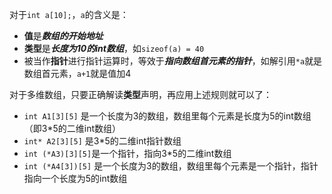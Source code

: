 对于`int a[10];`，`a`的含义是：

* **值**是***数组的开始地址***
* **类型**是***长度为10的int数组***，如`sizeof(a) = 40`
* 被当作**指针**进行指针运算时，等效于***指向数组首元素的指针***，如解引用`*a`就是数组首元素，`a+1`就是值加4

对于多维数组，只要正确解读**类型**声明，再应用上述规则就可以了：

* `int A1[3][5]` 是一个长度为3的数组，数组里每个元素是长度为5的int数组（即3*5的二维int数组）
* `int* A2[3][5]` 是3*5的二维int指针数组
* `int (*A3)[3][5]`是一个指针，指向3*5的二维int数组
* `int (*A4[3])[5]` 是一个长度为3的数组，数组里每个元素是一个指针，指针指向一个长度为5的int数组

